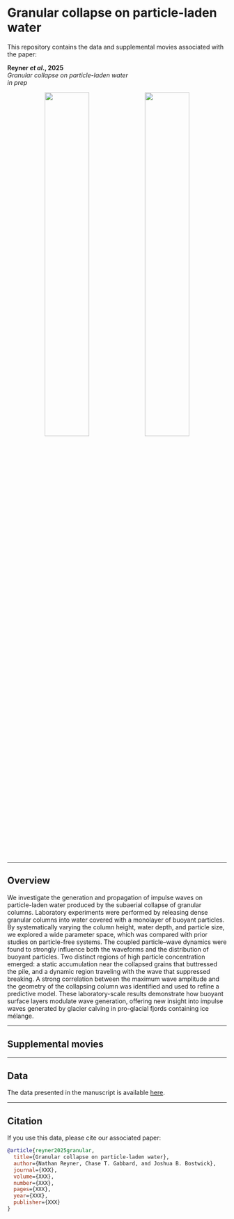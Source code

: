 # Granular collapse on particle-laden water
This repository contains the data and supplemental movies associated with the paper:

**Reyner _et al_., 2025**  
_Granular collapse on particle-laden water_  
_in prep_


<p align="center">
  <img src="wave4.gif" width="45%">
  <img src="Supplemental%20Movies/BuoyantWavePerspectiveView_reduced.gif" width="45%">
</p>

---

## Overview

We investigate the generation and propagation of impulse waves on particle-laden water produced by the subaerial collapse of granular columns. Laboratory experiments were performed by releasing dense granular columns into water covered with a monolayer of buoyant particles. By systematically varying the column height, water depth, and particle size, we explored a wide parameter space, which was compared with prior studies on particle-free systems. The coupled particle–wave dynamics were found to strongly influence both the waveforms and the distribution of buoyant particles. Two distinct regions of high particle concentration emerged: a static accumulation near the collapsed grains that buttressed the pile, and a dynamic region traveling with the wave that suppressed breaking. A strong correlation between the maximum wave amplitude and the geometry of the collapsing column was identified and used to refine a predictive model. These laboratory-scale results demonstrate how buoyant surface layers modulate wave generation, offering new insight into impulse waves generated by glacier calving in pro-glacial fjords containing ice mélange.

---

## Supplemental movies 

---

## Data

The data presented in the manuscript is available [here](Data/Data_BuoyantWaterWave.xlsx).

---

## Citation

If you use this data, please cite our associated paper:

```bibtex
@article{reyner2025granular,
  title={Granular collapse on particle-laden water},
  author={Nathan Reyner, Chase T. Gabbard, and Joshua B. Bostwick},
  journal={XXX},
  volume={XXX},
  number={XXX},
  pages={XXX},
  year={XXX},
  publisher={XXX}
}
